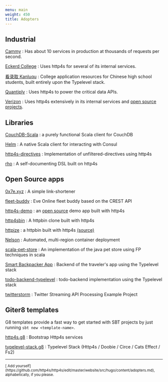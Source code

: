 ```yaml
---
menu: main
weight: 450
title: Adopters
---
```


## Industrial

[Cammy](http://www.cammy.com)
: Has about 10 services in production at thousands of requests per second.

[Eckerd College](https://www.eckerd.edu/)
: Uses http4s for several of its internal services.

[看录取 Kanluqu](https://www.kanluqu.com)
: College application resources for Chinese high school students, built entirely upon the Typelevel stack.

[Quantiply](https://www.quantiply.com)
: Uses http4s to power the critical data APIs.

[Verizon](http://www.verizon.com)
: Uses http4s extensively in its internal services and [open source projects](http://verizon.github.io).

## Libraries

[CouchDB-Scala](https://github.com/beloglazov/couchdb-scala)
: a purely functional Scala client for CouchDB

[Helm](https://github.com/Verizon/helm)
: A native Scala client for interacting with Consul

[http4s-directives](https://github.com/hamnis/http4s-directives)
: Implementation of unfiltered-directives using http4s

[rho](https://github.com/http4s/rho)
: A self-documenting DSL built on http4s 

## Open Source apps

[0x7e.xyz](https://github.com/timo-schmid/0x7e.xyz)
: A simple link-shortener

[fleet-buddy](https://github.com/reactormonk/fleet-buddy)
: Eve Online fleet buddy based on the CREST API

[http4s-demo](http://demo.http4s.org/)
: an [open source](https://github.com/http4s/http4s_demo) demo app built with http4s

[http4sbin](https://github.com/dbousamra/http4sbin)
: A httpbin clone built with http4s

[httpize](http://httpize.herokuapp.com/)
: a httpbin built with http4s [(source)](https://github.com/ppurang/httpize)

[Nelson](https://verizon.github.io/nelson/)
: Automated, multi-region container deployment

[scala-pet-store](https://github.com/pauljamescleary/scala-pet-store)
: An implementation of the java pet store using FP techniques in scala

[Smart Backpacker App](https://github.com/SmartBackpacker/core)
: Backend of the traveler's app using the Typelevel stack

[todo-backend-typelevel](https://github.com/aeons/todo-backend-typelevel)
: todo-backend implementation using the Typelevel stack

[twitterstorm](https://github.com/ChristopherDavenport/twitterstorm)
: Twitter Streaming API Processing Example Project 

## Giter8 templates

G8 templates provide a fast way to get started with SBT projects by just running `sbt new <template-name>`.

[http4s.g8](https://github.com/http4s/http4s.g8)
: Bootstrap Http4s services

[typelevel-stack.g8](https://github.com/gvolpe/typelevel-stack.g8)
: Typelevel Stack (Http4s / Doobie / Circe / Cats Effect / Fs2)


<hr />

<small>
[<i class="fa fa-edit" aria-hidden="true"></i> Add yourself](https://github.com/http4s/http4s/edit/master/website/src/hugo/content/adopters.md), alphabetically, if you please.
</small>

